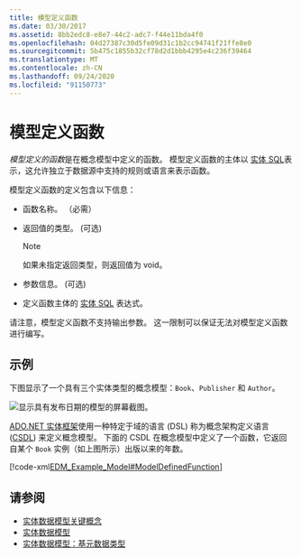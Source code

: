 ```yaml
---
title: 模型定义函数
ms.date: 03/30/2017
ms.assetid: 8bb2edc8-e8e7-44c2-adc7-f44e11bda4f0
ms.openlocfilehash: 04d27387c30d5fe09d31c1b2cc94741f21ffe8e0
ms.sourcegitcommit: 5b475c1855b32cf78d2d1bbb4295e4c236f39464
ms.translationtype: MT
ms.contentlocale: zh-CN
ms.lasthandoff: 09/24/2020
ms.locfileid: "91150773"
---
```

# <a name="model-defined-function"></a>模型定义函数

*模型定义的函数*是在概念模型中定义的函数。 模型定义函数的主体以 [实体 SQL](./ef/language-reference/entity-sql-language.md)表示，这允许独立于数据源中支持的规则或语言来表示函数。  
  
 模型定义函数的定义包含以下信息：  
  
- 函数名称。 （必需）  
  
- 返回值的类型。 (可选)  
  
    > [!NOTE]
    > 如果未指定返回类型，则返回值为 void。  
  
- 参数信息。 (可选)  
  
- 定义函数主体的 [实体 SQL](./ef/language-reference/entity-sql-language.md) 表达式。  
  
 请注意，模型定义函数不支持输出参数。 这一限制可以保证无法对模型定义函数进行编写。  
  
## <a name="example"></a>示例  

 下图显示了一个具有三个实体类型的概念模型：`Book`、`Publisher` 和 `Author`。  
  
 ![显示具有发布日期的模型的屏幕截图。](./media/model-defined-function/model-published-date-three-entity-types.gif)  
  
 [ADO.NET 实体框架](./ef/index.md)使用一种特定于域的语言 (DSL) 称为概念架构定义语言 ([CSDL](/ef/ef6/modeling/designer/advanced/edmx/csdl-spec)) 来定义概念模型。 下面的 CSDL 在概念模型中定义了一个函数，它返回自某个 `Book` 实例（如上图所示）出版以来的年数。  
  
 [!code-xml[EDM_Example_Model#ModelDefinedFunction](../../../../samples/snippets/xml/VS_Snippets_Data/edm_example_model/xml/books4.edmx#modeldefinedfunction)]  
  
## <a name="see-also"></a>请参阅

- [实体数据模型关键概念](entity-data-model-key-concepts.md)
- [实体数据模型](entity-data-model.md)
- [实体数据模型：基元数据类型](entity-data-model-primitive-data-types.md)
